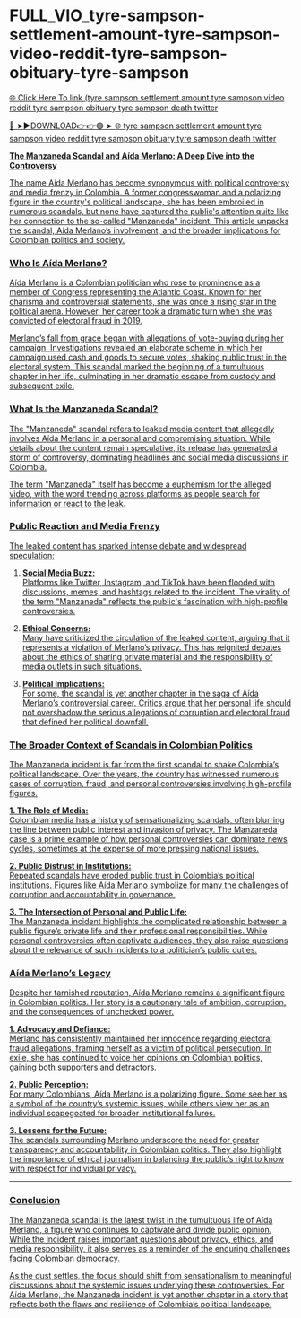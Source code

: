 # FULL_VIO_tyre-sampson-settlement-amount-tyre-sampson-video-reddit-tyre-sampson-obituary-tyre-sampson

<a href="https://fifa55ballz.com/tfctgf65"> 🌐 Click Here To link (tyre sampson settlement amount tyre sampson video reddit tyre sampson obituary tyre sampson death twitter

🔴 ➤►DOWNLOAD👉👉🟢 ➤  <a href="https://fifa55ballz.com/tfctgf65"> 🌐 tyre sampson settlement amount tyre sampson video reddit tyre sampson obituary tyre sampson death twitter

**The Manzaneda Scandal and Aída Merlano: A Deep Dive into the Controversy**  

The name Aída Merlano has become synonymous with political controversy and media frenzy in Colombia. A former congresswoman and a polarizing figure in the country's political landscape, she has been embroiled in numerous scandals, but none have captured the public's attention quite like her connection to the so-called "Manzaneda" incident. This article unpacks the scandal, Aída Merlano’s involvement, and the broader implications for Colombian politics and society.  

### **Who Is Aída Merlano?**  

Aída Merlano is a Colombian politician who rose to prominence as a member of Congress representing the Atlantic Coast. Known for her charisma and controversial statements, she was once a rising star in the political arena. However, her career took a dramatic turn when she was convicted of electoral fraud in 2019.  

Merlano’s fall from grace began with allegations of vote-buying during her campaign. Investigations revealed an elaborate scheme in which her campaign used cash and goods to secure votes, shaking public trust in the electoral system. This scandal marked the beginning of a tumultuous chapter in her life, culminating in her dramatic escape from custody and subsequent exile.  

### **What Is the Manzaneda Scandal?**  

The "Manzaneda" scandal refers to leaked media content that allegedly involves Aída Merlano in a personal and compromising situation. While details about the content remain speculative, its release has generated a storm of controversy, dominating headlines and social media discussions in Colombia.  

The term "Manzaneda" itself has become a euphemism for the alleged video, with the word trending across platforms as people search for information or react to the leak.  


### **Public Reaction and Media Frenzy**  

The leaked content has sparked intense debate and widespread speculation:  

1. **Social Media Buzz:**  
   Platforms like Twitter, Instagram, and TikTok have been flooded with discussions, memes, and hashtags related to the incident. The virality of the term "Manzaneda" reflects the public's fascination with high-profile controversies.  

2. **Ethical Concerns:**  
   Many have criticized the circulation of the leaked content, arguing that it represents a violation of Merlano’s privacy. This has reignited debates about the ethics of sharing private material and the responsibility of media outlets in such situations.  

3. **Political Implications:**  
   For some, the scandal is yet another chapter in the saga of Aída Merlano’s controversial career. Critics argue that her personal life should not overshadow the serious allegations of corruption and electoral fraud that defined her political downfall.  


### **The Broader Context of Scandals in Colombian Politics**  

The Manzaneda incident is far from the first scandal to shake Colombia’s political landscape. Over the years, the country has witnessed numerous cases of corruption, fraud, and personal controversies involving high-profile figures.  

**1. The Role of Media:**  
Colombian media has a history of sensationalizing scandals, often blurring the line between public interest and invasion of privacy. The Manzaneda case is a prime example of how personal controversies can dominate news cycles, sometimes at the expense of more pressing national issues.  

**2. Public Distrust in Institutions:**  
Repeated scandals have eroded public trust in Colombia’s political institutions. Figures like Aída Merlano symbolize for many the challenges of corruption and accountability in governance.  

**3. The Intersection of Personal and Public Life:**  
The Manzaneda incident highlights the complicated relationship between a public figure’s private life and their professional responsibilities. While personal controversies often captivate audiences, they also raise questions about the relevance of such incidents to a politician’s public duties.  

### **Aída Merlano’s Legacy**  

Despite her tarnished reputation, Aída Merlano remains a significant figure in Colombian politics. Her story is a cautionary tale of ambition, corruption, and the consequences of unchecked power.  

**1. Advocacy and Defiance:**  
Merlano has consistently maintained her innocence regarding electoral fraud allegations, framing herself as a victim of political persecution. In exile, she has continued to voice her opinions on Colombian politics, gaining both supporters and detractors.  

**2. Public Perception:**  
For many Colombians, Aída Merlano is a polarizing figure. Some see her as a symbol of the country’s systemic issues, while others view her as an individual scapegoated for broader institutional failures.  

**3. Lessons for the Future:**  
The scandals surrounding Merlano underscore the need for greater transparency and accountability in Colombian politics. They also highlight the importance of ethical journalism in balancing the public’s right to know with respect for individual privacy.  

---

### **Conclusion**  

The Manzaneda scandal is the latest twist in the tumultuous life of Aída Merlano, a figure who continues to captivate and divide public opinion. While the incident raises important questions about privacy, ethics, and media responsibility, it also serves as a reminder of the enduring challenges facing Colombian democracy.  

As the dust settles, the focus should shift from sensationalism to meaningful discussions about the systemic issues underlying these controversies. For Aída Merlano, the Manzaneda incident is yet another chapter in a story that reflects both the flaws and resilience of Colombia’s political landscape.  
